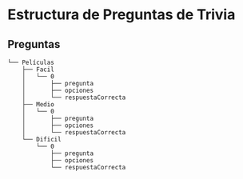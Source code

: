 # Estructura de Preguntas de Trivia

## Preguntas

```preguntas
└── Películas
    ├── Facil
    │   └── 0
    │       ├── pregunta
    │       ├── opciones
    │       └── respuestaCorrecta
    ├── Medio
    │   └── 0
    │       ├── pregunta
    │       ├── opciones
    │       └── respuestaCorrecta
    └── Dificil
        └── 0
            ├── pregunta
            ├── opciones
            └── respuestaCorrecta
